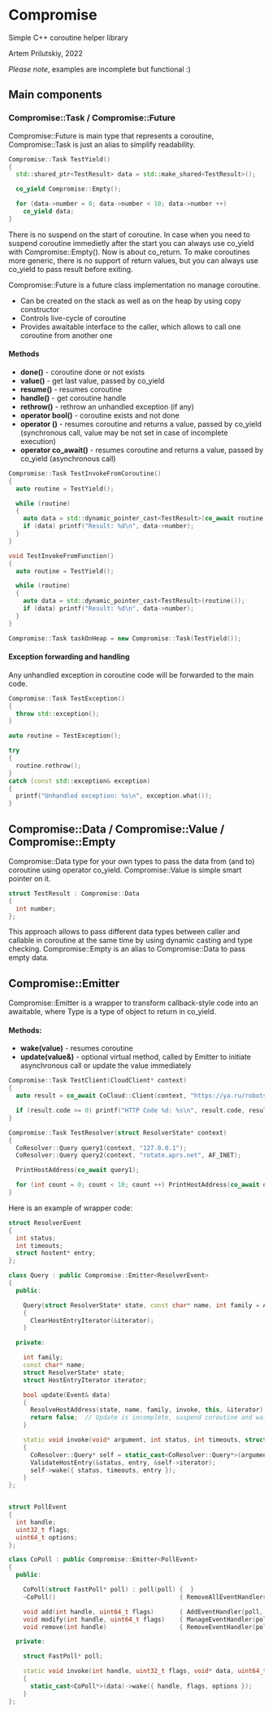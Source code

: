 # Compromise
Simple C++ coroutine helper library

Artem Prilutskiy, 2022

*Please note*, examples are incomplete but functional :)

## Main components

### Compromise::Task / Compromise::Future

Compromise::Future is main type that represents a coroutine, Compromise::Task is just an alias to simplify readability.

```C++
Compromise::Task TestYield()
{
  std::shared_ptr<TestResult> data = std::make_shared<TestResult>();

  co_yield Compromise::Empty();

  for (data->number = 0; data->number < 10; data->number ++)
    co_yield data;
}

```

There is no suspend on the start of coroutine. In case when you need to suspend coroutine immedietly after the start you can always use co_yield with Compromise::Empty().
Now is about co_return. To make coroutines more generic, there is no support of return values, but you can always use co_yield to pass result before exiting.

Compromise::Future is a future class implementation no manage coroutine.

* Can be created on the stack as well as on the heap by using copy constructor
* Controls live-cycle of coroutine
* Provides awaitable interface to the caller, which allows to call one coroutine from another one

#### Methods

* **done()** - coroutine done or not exists
* **value()** - get last value, passed by co_yield
* **resume()** - resumes coroutine
* **handle()** - get coroutine handle
* **rethrow()** - rethrow an unhandled exception (if any)
* **operator bool()** - coroutine exists and not done
* **operator ()** - resumes coroutine and returns a value, passed by co_yield (synchronous call, value may be not set in case of incomplete execution)
* **operator co_await()** - resumes coroutine and returns a value, passed by co_yield (asynchronous call)

```C++
Compromise::Task TestInvokeFromCoroutine()
{
  auto routine = TestYield();

  while (routine)
  {
    auto data = std::dynamic_pointer_cast<TestResult>(co_await routine);
    if (data) printf("Result: %d\n", data->number);
  }
}

void TestInvokeFromFunction()
{
  auto routine = TestYield();

  while (routine)
  {
    auto data = std::dynamic_pointer_cast<TestResult>(routine());
    if (data) printf("Result: %d\n", data->number);
  }
}

Compromise::Task taskOnHeap = new Compromise::Task(TestYield());

```

#### Exception forwarding and handling

Any unhandled exception in coroutine code will be forwarded to the main code.

```C++
Compromise::Task TestException()
{
  throw std::exception();
}

auto routine = TestException();

try
{
  routine.rethrow();
}
catch (const std::exception& exception)
{
  printf("Unhandled exception: %s\n", exception.what());
}


```

## Compromise::Data / Compromise::Value / Compromise::Empty

Compromise::Data type for your own types to pass the data from (and to) coroutine using operator co_yield. Compromise::Value is simple smart pointer on it.

```C++
struct TestResult : Compromise::Data
{
  int number;
};

```

This approach allows to pass different data types between caller and callable in coroutine at the same time by using dynamic casting and type checking.
Compromise::Empty is an alias to Compromise::Data to pass empty data.

## Compromise::Emitter

Compromise::Emitter is a wrapper to transform callback-style code into an awaitable, where Type is a type of object to return in co_yield.

#### Methods:

* **wake(value)** - resumes coroutine
* **update(value&)** - optional virtual method, called by Emitter to initiate asynchronous call or update the value immediately

```C++
Compromise::Task TestClient(CloudClient* context)
{
  auto result = co_await CoCloud::Client(context, "https://ya.ru/robots.txt");

  if (result.code >= 0) printf("HTTP Code %d: %s\n", result.code, result.data);
}

Compromise::Task TestResolver(struct ResolverState* context)
{
  CoResolver::Query query1(context, "127.0.0.1");
  CoResolver::Query query2(context, "rotate.aprs.net", AF_INET);

  PrintHostAddress(co_await query1);

  for (int count = 0; count < 10; count ++) PrintHostAddress(co_await query2);
}
```

Here is an example of wrapper code:

```C++
struct ResolverEvent
{
  int status;
  int timeouts;
  struct hostent* entry;
};

class Query : public Compromise::Emitter<ResolverEvent>
{
  public:

    Query(struct ResolverState* state, const char* name, int family = AF_UNSPEC) : state(state), name(name), family(family)
    {
      ClearHostEntryIterator(&iterator);
    }

  private:

    int family;
    const char* name;
    struct ResolverState* state;
    struct HostEntryIterator iterator;

    bool update(Event& data)
    {
      ResolveHostAddress(state, name, family, invoke, this, &iterator);
      return false;  // Update is incomplete, suspend coroutine and wait for call to wake()
    }

    static void invoke(void* argument, int status, int timeouts, struct hostent* entry)
    {
      CoResolver::Query* self = static_cast<CoResolver::Query*>(argument);
      ValidateHostEntry(&status, entry, &self->iterator);
      self->wake({ status, timeouts, entry });
    }
};


struct PollEvent
{
  int handle;
  uint32_t flags;
  uint64_t options;
};

class CoPoll : public Compromise::Emitter<PollEvent>
{
  public:

    CoPoll(struct FastPoll* poll) : poll(poll) {  }
    ~CoPoll()                                  { RemoveAllEventHandlers(poll, invoke, this);            }

    void add(int handle, uint64_t flags)       { AddEventHandler(poll, handle, flags, invoke, this);    }
    void modify(int handle, uint64_t flags)    { ManageEventHandler(poll, handle, flags, invoke, this); }
    void remove(int handle)                    { RemoveEventHandler(poll, handle);                      }

  private:

    struct FastPoll* poll;

    static void invoke(int handle, uint32_t flags, void* data, uint64_t options)
    {
      static_cast<CoPoll*>(data)->wake({ handle, flags, options });
    }
};

```

